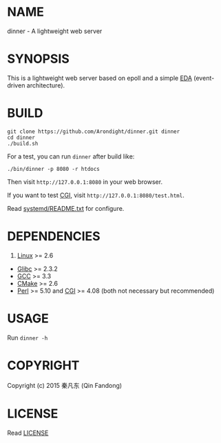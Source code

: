 # NAME

dinner - A lightweight web server

# SYNOPSIS

This is a lightweight web server based on epoll and a simple [EDA][ID_EDA]
(event-driven architecture).

[ID_EDA]: https://en.wikipedia.org/wiki/Event-driven_architecture "Learn more about EDA"

# BUILD

```shell
git clone https://github.com/Arondight/dinner.git dinner
cd dinner
./build.sh
```

For a test, you can run `dinner` after build like:

```shell
./bin/dinner -p 8080 -r htdocs
```

Then visit `http://127.0.0.1:8080` in your web browser.

If you want to test [CGI][ID_CGI_WIKI], visit `http://127.0.0.1:8080/test.html`.

Read [systemd/README.txt][ID_SYSTEMD_README_TXT] for configure.

[ID_SYSTEMD_README_TXT]: systemd/README.txt "Read systemd/README.txt"
[ID_CGI_WIKI]: https://en.wikipedia.org/wiki/Common_Gateway_Interface "Learn more about CGI"

# DEPENDENCIES

1. [Linux](https://www.kernel.org) >= 2.6
+ [Glibc](https://www.gnu.org/software/libc) >= 2.3.2
+ [GCC](https://gcc.gnu.org) >= 3.3
+ [CMake](https://cmake.org) >= 2.6
+ [Perl][ID_Perl] >= 5.10 and [CGI][ID_CGI] >= 4.08
  (both not necessary but recommended)

[ID_Perl]: https://www.perl.org
[ID_CGI]: https://metacpan.org/pod/distribution/CGI/lib/CGI.pod

# USAGE

Run `dinner -h`

# COPYRIGHT

Copyright (c) 2015 秦凡东 (Qin Fandong)

# LICENSE

Read [LICENSE][ID_LICENSE]

[ID_LICENSE]: LICENSE "Read LICENSE"

